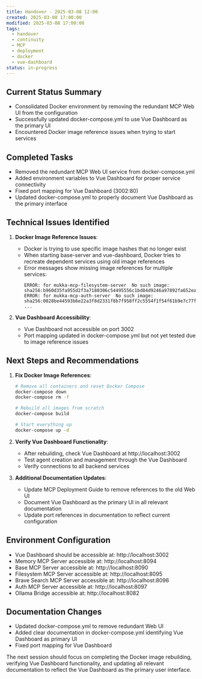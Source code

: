 ```yaml
---
title: Handover - 2025-03-08 12:00
created: 2025-03-08 17:00:00
modified: 2025-03-08 17:00:00
tags:
  - handover
  - continuity
  - MCP
  - deployment
  - docker
  - vue-dashboard
status: in-progress
---
```


## Current Status Summary
- Consolidated Docker environment by removing the redundant MCP Web UI from the configuration
- Successfully updated docker-compose.yml to use Vue Dashboard as the primary UI
- Encountered Docker image reference issues when trying to start services

## Completed Tasks
- Removed the redundant MCP Web UI service from docker-compose.yml
- Added environment variables to Vue Dashboard for proper service connectivity
- Fixed port mapping for Vue Dashboard (3002:80)
- Updated docker-compose.yml to properly document Vue Dashboard as the primary interface

## Technical Issues Identified
1. **Docker Image Reference Issues**:
   - Docker is trying to use specific image hashes that no longer exist
   - When starting base-server and vue-dashboard, Docker tries to recreate dependent services using old image references
   - Error messages show missing image references for multiple services:
     ```
     ERROR: for mukka-mcp-filesystem-server  No such image: sha256:b960d35fa955d2f3a7180306c54495556c1bd84d9246a97892fa652eaf8f34a6
     ERROR: for mukka-mcp-auth-server  No such image: sha256:0028be44593b6e22a3f8d2331f8b7f958ff2c5554f1f54f61b9e7c77ff8aadae
     ...
     ```

2. **Vue Dashboard Accessibility**:
   - Vue Dashboard not accessible on port 3002
   - Port mapping updated in docker-compose.yml but not yet tested due to image reference issues

## Next Steps and Recommendations
1. **Fix Docker Image References**:
   ```bash
   # Remove all containers and reset Docker Compose
   docker-compose down
   docker-compose rm -f
   
   # Rebuild all images from scratch
   docker-compose build
   
   # Start everything up
   docker-compose up -d
   ```

2. **Verify Vue Dashboard Functionality**:
   - After rebuilding, check Vue Dashboard at http://localhost:3002
   - Test agent creation and management through the Vue Dashboard
   - Verify connections to all backend services

3. **Additional Documentation Updates**:
   - Update MCP Deployment Guide to remove references to the old Web UI
   - Document Vue Dashboard as the primary UI in all relevant documentation
   - Update port references in documentation to reflect current configuration

## Environment Configuration
- Vue Dashboard should be accessible at: http://localhost:3002
- Memory MCP Server accessible at: http://localhost:8094
- Base MCP Server accessible at: http://localhost:8090
- Filesystem MCP Server accessible at: http://localhost:8095
- Brave Search MCP Server accessible at: http://localhost:8096
- Auth MCP Server accessible at: http://localhost:8097
- Ollama Bridge accessible at: http://localhost:8082

## Documentation Changes
- Updated docker-compose.yml to remove redundant Web UI
- Added clear documentation in docker-compose.yml identifying Vue Dashboard as primary UI
- Fixed port mapping for Vue Dashboard

The next session should focus on completing the Docker image rebuilding, verifying Vue Dashboard functionality, and updating all relevant documentation to reflect the Vue Dashboard as the primary user interface.
